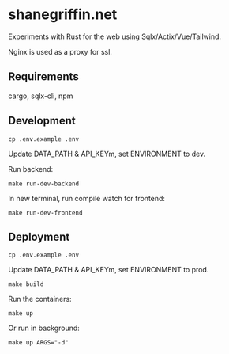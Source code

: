 # shanegriffin.net

Experiments with Rust for the web using Sqlx/Actix/Vue/Tailwind.

Nginx is used as a proxy for ssl. 

## Requirements

cargo, sqlx-cli, npm

## Development

```cp .env.example .env```

Update DATA_PATH & API_KEYm, set ENVIRONMENT to dev.

Run backend:

```make run-dev-backend```

In new terminal, run compile watch for frontend:

```make run-dev-frontend```

## Deployment 

```cp .env.example .env```

Update DATA_PATH & API_KEYm, set ENVIRONMENT to prod.

```make build```

Run the containers:

```make up```

Or run in background:

```make up ARGS="-d"```


